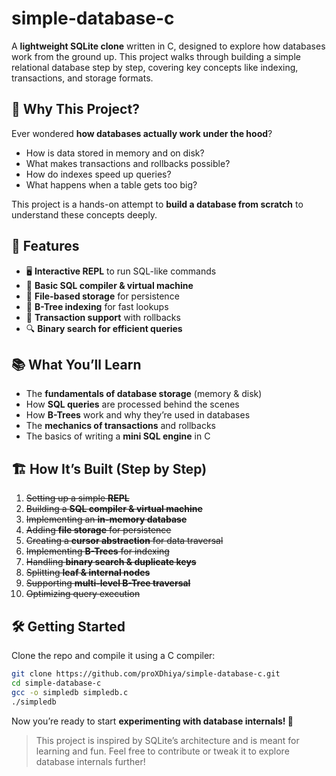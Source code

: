 # simple-database-c  

A **lightweight SQLite clone** written in C, designed to explore how databases work from the ground up. This project walks through building a simple relational database step by step, covering key concepts like indexing, transactions, and storage formats.  

## 🚀 Why This Project?  
Ever wondered **how databases actually work under the hood**?  

- How is data stored in memory and on disk?  
- What makes transactions and rollbacks possible?  
- How do indexes speed up queries?  
- What happens when a table gets too big?  

This project is a hands-on attempt to **build a database from scratch** to understand these concepts deeply.  

## 🔧 Features  
- 🖥️ **Interactive REPL** to run SQL-like commands  
- 📝 **Basic SQL compiler & virtual machine**  
- 📂 **File-based storage** for persistence  
- 🌳 **B-Tree indexing** for fast lookups  
- 🔄 **Transaction support** with rollbacks  
- 🔍 **Binary search for efficient queries**  

## 📚 What You’ll Learn  
- The **fundamentals of database storage** (memory & disk)  
- How **SQL queries** are processed behind the scenes  
- How **B-Trees** work and why they’re used in databases  
- The **mechanics of transactions** and rollbacks  
- The basics of writing a **mini SQL engine** in C  

## 🏗️ How It’s Built (Step by Step)  
1. ~~Setting up a simple **REPL**~~
2. ~~Building a **SQL compiler & virtual machine**~~
3. ~~Implementing an **in-memory database**~~
4. ~~Adding **file storage** for persistence~~
5. ~~Creating a **cursor abstraction** for data traversal~~
6. ~~Implementing **B-Trees** for indexing~~
7. ~~Handling **binary search & duplicate keys**~~
8. ~~Splitting **leaf & internal nodes**~~
9. ~~Supporting **multi-level B-Tree traversal**~~
10. ~~Optimizing query execution~~  

## 🛠️ Getting Started  
Clone the repo and compile it using a C compiler:  

```sh
git clone https://github.com/proXDhiya/simple-database-c.git
cd simple-database-c
gcc -o simpledb simpledb.c
./simpledb
```

Now you’re ready to start **experimenting with database internals! 🚀**

> This project is inspired by SQLite’s architecture and is meant for learning and fun. Feel free to contribute or tweak it to explore database internals further!
